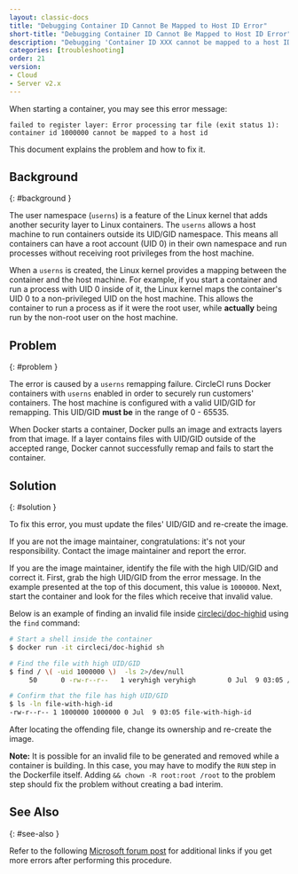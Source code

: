 ```yaml
---
layout: classic-docs
title: "Debugging Container ID Cannot Be Mapped to Host ID Error"
short-title: "Debugging Container ID Cannot Be Mapped to Host ID Error"
description: "Debugging 'Container ID XXX cannot be mapped to a host ID' error when starting a container"
categories: [troubleshooting]
order: 21
version:
- Cloud
- Server v2.x
---
```


When starting a container,
you may see this error message:

```
failed to register layer: Error processing tar file (exit status 1): container id 1000000 cannot be mapped to a host id
```

This document explains the problem and how to fix it.

## Background
{: #background }

The user namespace (`userns`) is a feature of the Linux kernel
that adds another security layer to Linux containers.
The `userns` allows a host machine
to run containers outside its UID/GID namespace.
This means all containers can have a root account (UID 0) in their own namespace
and run processes without receiving root privileges from the host machine.

When a `userns` is created,
the Linux kernel provides a mapping between the container and the host machine.
For example,
if you start a container
and run a process with UID 0 inside of it,
the Linux kernel maps the container's UID 0 to a non-privileged UID on the host machine.
This allows the container to run a process as if it were the root user,
while **actually** being run by the non-root user on the host machine.

## Problem
{: #problem }

The error is caused by a `userns` remapping failure.
CircleCI runs Docker containers with `userns` enabled
in order to securely run customers' containers.
The host machine is configured with a valid UID/GID for remapping.
This UID/GID **must be** in the range of 0 - 65535.

When Docker starts a container,
Docker pulls an image
and extracts layers from that image.
If a layer contains files with UID/GID outside of the accepted range,
Docker cannot successfully remap
and fails to start the container.

## Solution
{: #solution }

To fix this error,
you must update the files' UID/GID
and re-create the image.

If you are not the image maintainer, congratulations:
it's not your responsibility.
Contact the image maintainer
and report the error.

If you are the image maintainer,
identify the file with the high UID/GID
and correct it.
First, grab the high UID/GID from the error message.
In the example presented at the top of this document,
this value is `1000000`.
Next, start the container and look for the files which receive that invalid value.

Below is an example
of finding an invalid file inside [circleci/doc-highid](https://hub.docker.com/r/circleci/doc-highid)
using the `find` command:

```bash
# Start a shell inside the container
$ docker run -it circleci/doc-highid sh

# Find the file with high UID/GID
$ find / \( -uid 1000000 \)  -ls 2>/dev/null
     50      0 -rw-r--r--   1 veryhigh veryhigh        0 Jul  9 03:05 /file-with-high-id

# Confirm that the file has high UID/GID
$ ls -ln file-with-high-id
-rw-r--r-- 1 1000000 1000000 0 Jul  9 03:05 file-with-high-id
```

After locating the offending file,
change its ownership
and re-create the image.

**Note:**
It is possible for an invalid file to be generated and removed
while a container is building.
In this case,
you may have to modify the `RUN` step in the Dockerfile itself.
Adding `&& chown -R root:root /root` to the problem step
should fix the problem without creating a bad interim.

## See Also
{: #see-also }

Refer to the following [Microsoft forum post](https://social.msdn.microsoft.com/Forums/vstudio/en-US/f034bd0a-00e1-4a11-a716-8cf1112a5db4/container-id-xxxxxxx-cannot-be-mapped-to-a-host-id?forum=windowsazurewebsitespreview) for additional links if you get more errors after performing this procedure.
